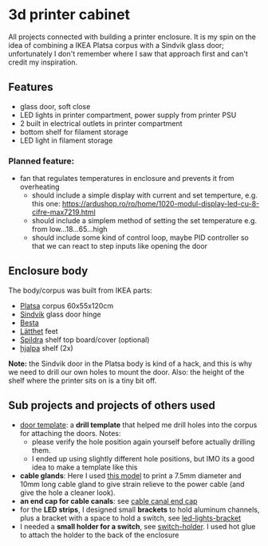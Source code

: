 # 3d printer cabinet
All projects connected with building a printer enclosure. It is my spin
on the idea of combining a IKEA Platsa corpus with a Sindvik glass door;
unfortunately I don't remember where I saw that approach first and can't
credit my inspiration.

## Features
- glass door, soft close
- LED lights in printer compartment, power supply from printer PSU
- 2 built in electrical outlets in printer compartment
- bottom shelf for filament storage
- LED light in filament storage

### Planned feature:
- fan that regulates temperatures in enclosure and prevents it from overheating
  - should include a simple display with current and set temperture, e.g. this one: https://ardushop.ro/ro/home/1020-modul-display-led-cu-8-cifre-max7219.html
  - should include a simplem method of setting the set temperature e.g. from low...18...65...high
  - should include some kind of control loop, maybe PID controller so that we can react to step inputs like opening the door

## Enclosure body
The body/corpus was built from IKEA parts:

- [Platsa](https://www.ikea.com/ro/ro/p/platsa-cadru-alb-50330946/) corpus 60x55x120cm
- [Sindvik](https://www.ikea.com/ro/ro/p/sindvik-usa-sticla-alb-sticla-transparenta-90291858/) glass door hinge
- [Besta](https://www.ikea.com/ro/ro/p/besta-balama-deschidere-inchidere-lina-80261258/) 
- [Lätthet](https://www.ikea.com/ro/ro/p/laetthet-picior-alb-metal-50395594/) feet
- [Spildra](https://www.ikea.com/ro/ro/p/spildra-parte-superioara-unitate-depozitare-alb-20331693/) shelf top board/cover (optional)
- [hjalpa](https://www.ikea.com/ro/ro/p/hjaelpa-polita-alb-90331166/) shelf (2x)

**Note:** the Sindvik door in the Platsa body is kind of a hack, and this is
why we need to drill our own holes to mount the door. Also: the height of the shelf where the printer sits on is a tiny bit off.

## Sub projects and projects of others used

- [door template](./door-template): a **drill template** that helped me drill holes into 
  the corpus for attaching the doors.
  Notes:
    - please verify the hole position again yourself before actually drilling them.
    - I ended up using slightly different hole positions, but IMO its a good idea
      to make a template like this
- **cable glands**: Here I used [this model](
  https://www.printables.com/model/114283-cable-gland-all-sizes) to 
  print a 7.5mm diameter and 10mm long cable gland to give strain relieve 
  to the power cable (and give the hole a cleaner look).
- **an end cap for cable canals**: see [cable canal end cap](./cable-canal-endcap)
- for the **LED strips**, I designed small **brackets** to hold aluminum channels, plus
  a bracket with a space to hold a switch, see 
  [led-lights-bracket](./led-lights-bracket)
- I needed a **small holder for a switch**, see [switch-holder](./switch-holder). 
  I used hot glue to attach the holder to the back of the enclosure
